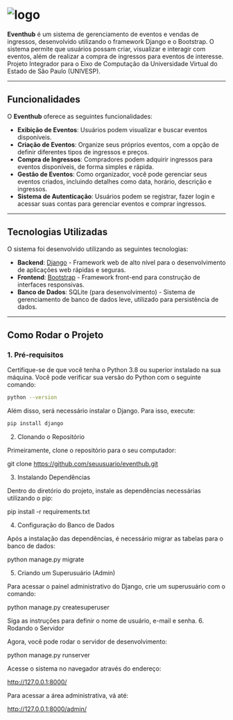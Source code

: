 # ![logo](https://github.com/user-attachments/assets/06b719c9-d837-4a2d-8811-204433ce40d9)

**Eventhub** é um sistema de gerenciamento de eventos e vendas de ingressos, desenvolvido utilizando o framework Django e o Bootstrap. O sistema permite que usuários possam criar, visualizar e interagir com eventos, além de realizar a compra de ingressos para eventos de interesse. Projeto Integrador para o Eixo de Computação da Universidade Virtual do Estado de São Paulo (UNIVESP). 

---

## Funcionalidades

O **Eventhub** oferece as seguintes funcionalidades:

- **Exibição de Eventos**: Usuários podem visualizar e buscar eventos disponíveis.
- **Criação de Eventos**: Organize seus próprios eventos, com a opção de definir diferentes tipos de ingressos e preços.
- **Compra de Ingressos**: Compradores podem adquirir ingressos para eventos disponíveis, de forma simples e rápida.
- **Gestão de Eventos**: Como organizador, você pode gerenciar seus eventos criados, incluindo detalhes como data, horário, descrição e ingressos.
- **Sistema de Autenticação**: Usuários podem se registrar, fazer login e acessar suas contas para gerenciar eventos e comprar ingressos.
  
---

## Tecnologias Utilizadas

O sistema foi desenvolvido utilizando as seguintes tecnologias:

- **Backend**: [Django](https://www.djangoproject.com/) - Framework web de alto nível para o desenvolvimento de aplicações web rápidas e seguras.
- **Frontend**: [Bootstrap](https://getbootstrap.com/) - Framework front-end para construção de interfaces responsivas.
- **Banco de Dados**: SQLite (para desenvolvimento) - Sistema de gerenciamento de banco de dados leve, utilizado para persistência de dados.
  
---

## Como Rodar o Projeto

### 1. Pré-requisitos

Certifique-se de que você tenha o Python 3.8 ou superior instalado na sua máquina. Você pode verificar sua versão do Python com o seguinte comando:

```bash
python --version
```


Além disso, será necessário instalar o Django. Para isso, execute:

```bash
pip install django
```

2. Clonando o Repositório

Primeiramente, clone o repositório para o seu computador:

git clone https://github.com/seuusuario/eventhub.git

3. Instalando Dependências

Dentro do diretório do projeto, instale as dependências necessárias utilizando o pip:

pip install -r requirements.txt

4. Configuração do Banco de Dados

Após a instalação das dependências, é necessário migrar as tabelas para o banco de dados:

python manage.py migrate

5. Criando um Superusuário (Admin)

Para acessar o painel administrativo do Django, crie um superusuário com o comando:

python manage.py createsuperuser

Siga as instruções para definir o nome de usuário, e-mail e senha.
6. Rodando o Servidor

Agora, você pode rodar o servidor de desenvolvimento:

python manage.py runserver

Acesse o sistema no navegador através do endereço:

http://127.0.0.1:8000/

Para acessar a área administrativa, vá até:

http://127.0.0.1:8000/admin/
